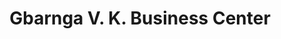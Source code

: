 ---
title: "Gbarnga V. K. Business Center"
url: /gbarnga/gbarnga-v-k-business-center/
shop: Lebensmittel
---